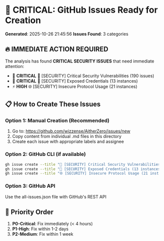 # 🚨 CRITICAL: GitHub Issues Ready for Creation

**Generated**: 2025-10-26 21:45:56
**Issues Found**: 3 categories

## 🔥 IMMEDIATE ACTION REQUIRED

The analysis has found **CRITICAL SECURITY ISSUES** that need immediate attention:
- 🚨 **CRITICAL** 🚨 [SECURITY] Critical Security Vulnerabilities (190 issues)
- 🚨 **CRITICAL** 🔐 [SECURITY] Exposed Credentials (13 instances)
- ⚡ **HIGH** 🌐 [SECURITY] Insecure Protocol Usage (21 instances)

## 📋 How to Create These Issues

### Option 1: Manual Creation (Recommended)
1. Go to: https://github.com/wizzense/AitherZero/issues/new
2. Copy content from individual .md files in this directory
3. Create each issue with appropriate labels and assignee

### Option 2: GitHub CLI (if available)
```bash
gh issue create --title "🚨 [SECURITY] Critical Security Vulnerabilities (190 issues)" --body-file "issue-01-security.md" --label "P0-Critical,security,vulnerability,automated-issue" --assignee copilot
gh issue create --title "🔐 [SECURITY] Exposed Credentials (13 instances)" --body-file "issue-02-credentials.md" --label "P0-Critical,security,credentials,urgent,automated-issue" --assignee copilot
gh issue create --title "🌐 [SECURITY] Insecure Protocol Usage (21 instances)" --body-file "issue-03-protocols.md" --label "P1-High,security,protocols,automated-issue" --assignee copilot
```

### Option 3: GitHub API
Use the all-issues.json file with GitHub's REST API

## 🎯 Priority Order
1. **P0-Critical**: Fix immediately (< 4 hours)
2. **P1-High**: Fix within 1-2 days
3. **P2-Medium**: Fix within 1 week
